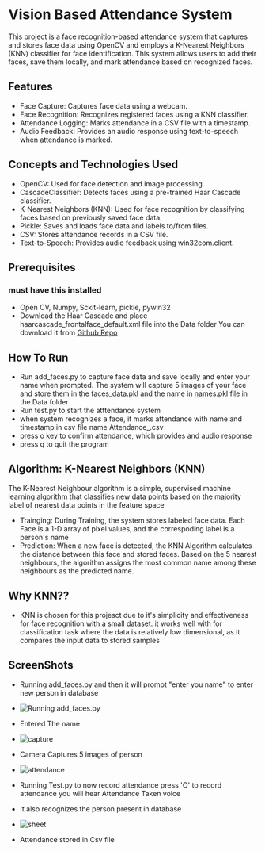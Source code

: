 # Vision Based Attendance System
 This project is a face recognition-based attendance system that captures and stores face data using OpenCV and employs a K-Nearest Neighbors (KNN) classifier for face identification. This system allows users to   add their faces, save them locally, and mark attendance based on recognized faces.


## Features
* Face Capture: Captures face data using a webcam.
* Face Recognition: Recognizes registered faces using a KNN classifier.
* Attendance Logging: Marks attendance in a CSV file with a timestamp.
* Audio Feedback: Provides an audio response using text-to-speech when attendance is marked.

## Concepts and Technologies Used
* OpenCV: Used for face detection and image processing.
* CascadeClassifier: Detects faces using a pre-trained Haar Cascade classifier.
* K-Nearest Neighbors (KNN): Used for face recognition by classifying faces based on previously saved face data.
* Pickle: Saves and loads face data and labels to/from files.
* CSV: Stores attendance records in a CSV file.
* Text-to-Speech: Provides audio feedback using win32com.client.

## Prerequisites
### must have this installed
* Open CV, Numpy, Sckit-learn, pickle, pywin32
* Download the Haar Cascade and place haarcascade_frontalface_default.xml file into the Data folder You can download it from [Github Repo](https://github.com/opencv/opencv/tree/master/data/haarcascades/)

## How To Run
* Run add_faces.py to capture face data and save locally and enter your name when prompted. The system will capture 5 images of your face and store them in the faces_data.pkl and the name in names.pkl file in the Data folder
* Run test.py to start the atttendance system
* when system recognizes a face, it marks attendance with name and timestamp in csv file name Attendance_<date>.csv
* press o key to confirm attendance, which provides and audio response
* press q to quit the program

## Algorithm: K-Nearest Neighbors (KNN)
The K-Nearest Neighbour algorithm is a simple, supervised machine learning algorithm that classifies new data points based on the majority label of nearest data points in the feature space 
* Trainging: During Training, the system stores labeled face data. Each Face is a 1-D array of pixel values, and the correspoding label is a person's name
* Prediction: When a new face is detected, the KNN Algorithm calculates the distance between this face and stored faces. Based on the 5 nearest neighbours, the algorithm assigns the most common name among these neighbours as the predicted name.

## Why KNN??
* KNN is chosen for this projesct due to it's simplicity and effectiveness for face recognition with a small dataset. it works well with for classification task where the data is relatively low dimensional, as it compares the input data to stored samples
  
## ScreenShots


* Running add_faces.py and then it will prompt "enter you name" to enter new person in database
* ![Running add_faces.py](https://github.com/user-attachments/assets/f51545d4-e785-4e5f-8dc0-bb8fd9b16683)
* Entered The name
* ![capture](https://github.com/user-attachments/assets/7823ff10-adea-4d14-a4d5-45a54194011b)
* Camera Captures 5 images of person
* ![attendance](https://github.com/user-attachments/assets/010ff963-9200-462d-8895-edb40cf26e3f)
* Running Test.py to now record attendance press 'O' to record attendance you will hear Attendance Taken voice
* It also recognizes the person present in database

* ![sheet](https://github.com/user-attachments/assets/5d9cb378-8a32-44f8-8c50-f34078b5d498)
* Attendance stored in Csv file
